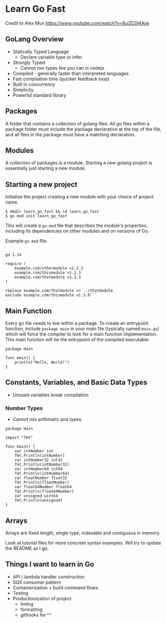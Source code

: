 # Learn Go Fast

Credit to Alex Mux
https://www.youtube.com/watch?v=8uiZC0l4Ajw

## GoLang Overview

- Statically Typed Language
  - Declare variable type or infer.
- Strongly Typed
  - Cannot mix types like you can in nodejs
- Compiled - generally faster than interpreted languages
- Fast compilation time (quicker feedback loop)
- Built in concurrency
- Simplicity
- Powerful standard library

## Packages

A folder that contains a collection of golang files. All go files within a package folder must include the package declaration at the top of the file, and all files in the package must have a matching declaration.

## Modules

A collection of packages is a module. Starting a new golang project is essentially just starting a new module.

## Starting a new project

Initialize the project creating a new module with your choice of project name.

```
$ mkdir learn_go_fast && cd learn_go_fast
$ go mod init learn_go_fast
```

This will create a `go.mod` file that describes the module's properties, including its dependencies on other modules and on versions of Go.

Example `go.mod` file:

````module example.com/mymodule

go 1.14

require (
    example.com/othermodule v1.2.3
    example.com/thismodule v1.2.3
    example.com/thatmodule v1.2.3
)

replace example.com/thatmodule => ../thatmodule
exclude example.com/thismodule v1.3.0```
````

## Main Function

Every go file needs to live within a package. To create an entrypoint function, include `package main` in your main file (typically named `main.go`) which will force the compiler to look for a main function implementation. This main function will be the entrypoint of the compiled executable.

```
package main

func main() {
	println("Hello, World!")
}
```

## Constants, Variables, and Basic Data Types

- Unused variables break compilation

### Number Types

- Cannot mix arithmatic and types

```
package main

import "fmt"

func main() {
	var intNumber int
	fmt.Println(intNumber)
	var intNumber32 int32
	fmt.Println(intNumber32)
	var intNumber64 int64
	fmt.Println(intNumber64)
	var floatNumber float32
	fmt.Println(floatNumber)
	var float64Number float64
	fmt.Println(float64Number)
	var unsigned uint64
	fmt.Println(unsigned)
}
```

## Arrays

Arrays are fixed length, single type, indexable and contiguous in memory.

Look at tutorial files for more concrete syntax examples. Will try to update the README as I go.

## Things I want to learn in Go 

- API / lambda handler construction
- SQS consumer pattern
- Containerization + build command flows
- Testing
- Productionization of project
	- linting
	- formatting
	- githooks for ^^

